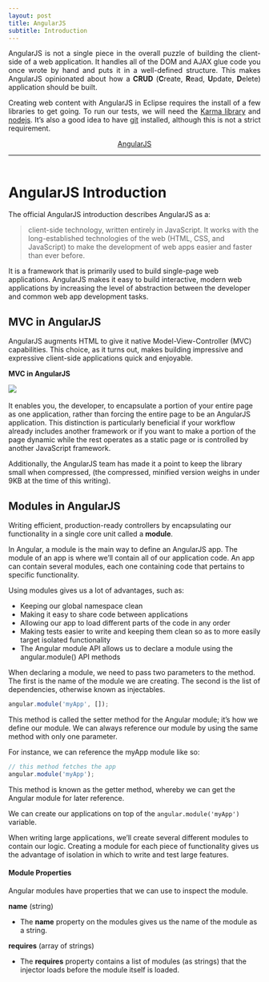 ```yaml
---
layout: post
title: AngularJS
subtitle: Introduction
---
```


<div style="border-bottom:1px solid black;text-align: justify;">
<!-- text-justify: inter-word; -->
<p>
AngularJS is not a single piece in the overall puzzle of building the client-side of a web application. It handles all of the DOM and AJAX glue code you once wrote by hand and puts it in a well-defined structure. This makes AngularJS opinionated about how a <span style="font-weight:bold;">CRUD</span> (<span style="font-weight:bold;">C</span>reate, <span style="font-weight:bold;">R</span>ead, <span style="font-weight:bold;">U</span>pdate, <span style="font-weight:bold;">D</span>elete) application should be built.
</p>
<p>Creating web content with AngularJS in Eclipse requires the install of a few libraries to get going. To run our tests, we will need the <a href="http://karma-runner.github.io/2.0/intro/installation.html">Karma library</a> and <a href="https://nodejs.org/en/download/">nodejs</a>.
It’s also a good idea to have <a href="https://git.org/en/download/">git</a> installed, although this is not a strict requirement.</p>
<p style="text-align:center"><a href="https://angularjs.org/">AngularJS</a></p>
</div>
<br>

# AngularJS Introduction

The official AngularJS introduction describes AngularJS as a:

> client-side technology, written entirely in JavaScript. It works with the long-established technologies of the web (HTML, CSS, and JavaScript) to make the development of web apps easier and faster than ever before.

It is a framework that is primarily used to build single-page web applications. AngularJS makes it easy to build interactive, modern web applications by increasing the level of abstraction between the developer and common web app development tasks.


## MVC in AngularJS

AngularJS augments HTML to give it native Model-View-Controller (MVC)
capabilities. This choice, as it turns out, makes building impressive and expressive client-side applications quick and enjoyable.

**MVC in AngularJS**

<img src="http://angularjstutorials.net/images/mvc/mvc-framework.png" style="display:block;margin-left:auto;margin-right:auto;" />

<br>
It enables you, the developer, to encapsulate a portion of your entire page as one application, rather than forcing the entire page to be an AngularJS application. 
This distinction is particularly beneficial if your workflow already includes another framework or if you want to make a portion of the page dynamic while the rest operates as a static page or is controlled by another JavaScript framework.

Additionally, the AngularJS team has made it a point to keep the library small when compressed, (the compressed, minified version weighs in under 9KB at the time of this writing).


## Modules in AngularJS

Writing efficient, production-ready controllers by encapsulating our functionality in a single core unit called a __module__.

In Angular, a module is the main way to define an AngularJS app. The module of an app is where we’ll contain all of our application code. An app can contain several modules, each one containing code that pertains to specific functionality.

Using modules gives us a lot of advantages, such as:

* Keeping our global namespace clean
* Making it easy to share code between applications
* Allowing our app to load different parts of the code in any order
* Making tests easier to write and keeping them clean so as to more easily target isolated functionality
* The Angular module API allows us to declare a module using the angular.module() API methods

When declaring a module, we need to pass two parameters to the method. The first is the name of the module we are creating. The second is the list of dependencies, otherwise known as injectables.

```javascript
angular.module('myApp', []);
```

This method is called the setter method for the Angular module; it’s how we define our module. We can always reference our module by using the same method with only one parameter. 

For instance, we can reference the myApp module like so:

```javascript
// this method fetches the app
angular.module('myApp');
```

This method is known as the getter method, whereby we can get the Angular module for later reference.

We can create our applications on top of the ```angular.module('myApp')``` variable.

When writing large applications, we’ll create several different modules to contain our logic. Creating a module for each piece of functionality gives us the advantage of isolation in which to write and test large features.

#### Module Properties

Angular modules have properties that we can use to inspect the module.

**name** (string)

 * The __name__ property on the modules gives us the name of the module as a string.

**requires** (array of strings)

 * The __requires__ property contains a list of modules (as strings) that the injector loads before the module itself is loaded.

<br>
<br>